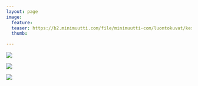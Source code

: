 ```yaml
---
layout: page
image:
  feature:
  teaser: https://b2.minimuutti.com/file/minimuutti-com/luontokuvat/kes%C3%A4/13/DS64752-245px.jpg
  thumb:

---
```


![](https://b2.minimuutti.com/file/minimuutti-com/luontokuvat/kes%C3%A4/13/DS64755-800px.jpg)

![](https://b2.minimuutti.com/file/minimuutti-com/luontokuvat/kes%C3%A4/13/DS64751-800px.jpg)

![](https://b2.minimuutti.com/file/minimuutti-com/luontokuvat/kes%C3%A4/13/DS64752-800px.jpg)
